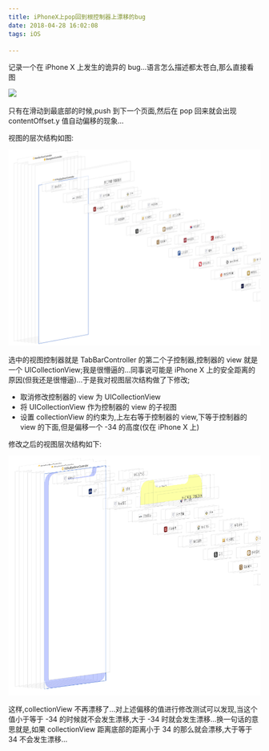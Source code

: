 ```yaml
---
title: iPhoneX上pop回到根控制器上漂移的bug
date: 2018-04-28 16:02:08
tags: iOS

---
```


记录一个在 iPhone X 上发生的诡异的 bug...语言怎么描述都太苍白,那么直接看图

![](iPhoneX上pop回到根控制器上漂移的bug/BrowserPreview_tmp201804281808.gif)

只有在滑动到最底部的时候,push 到下一个页面,然后在 pop 回来就会出现 contentOffset.y 值自动偏移的现象...

视图的层次结构如图:

![](iPhoneX上pop回到根控制器上漂移的bug//Snip20180428_1.png)

选中的视图控制器就是 TabBarController 的第二个子控制器,控制器的 view 就是一个 UICollectionView;我是很懵逼的...同事说可能是 iPhone X 上的安全距离的原因(但我还是很懵逼)...于是我对视图层次结构做了下修改;

* 取消修改控制器的 view 为 UICollectionView
* 将 UICollectionView 作为控制器的 view 的子视图
* 设置 collectionView 的约束为,上左右等于控制器的 view,下等于控制器的 view 的下面,但是偏移一个 -34 的高度(仅在 iPhone X 上)

修改之后的视图层次结构如下:

![](iPhoneX上pop回到根控制器上漂移的bug/Snip20180428_2.png)

这样,collectionView 不再漂移了...对上述偏移的值进行修改测试可以发现,当这个值小于等于 -34 的时候就不会发生漂移,大于 -34 时就会发生漂移...换一句话的意思就是,如果 collectionView 距离底部的距离小于 34 的那么就会漂移,大于等于 34 不会发生漂移...